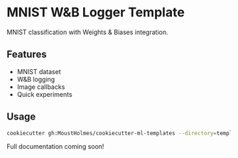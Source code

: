 # MNIST W&B Logger Template

MNIST classification with Weights & Biases integration.

## Features

- MNIST dataset
- W&B logging
- Image callbacks
- Quick experiments

## Usage

```bash
cookiecutter gh:MoustHolmes/cookiecutter-ml-templates --directory=templates/MNIST_wandb_image_logger
```

Full documentation coming soon!